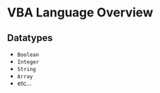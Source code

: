 # VBA Language Overview

## Datatypes

  + `Boolean`
  + `Integer`
  + `String`
  + `Array`
  + etc...
